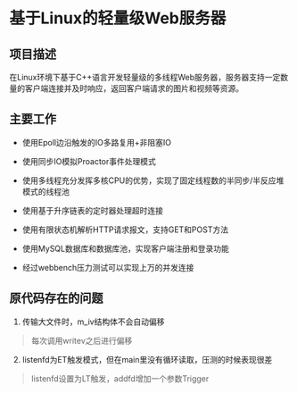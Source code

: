 # 基于Linux的轻量级Web服务器

## 项目描述
在Linux环境下基于C++语言开发轻量级的多线程Web服务器，服务器支持一定数量的客户端连接并及时响应，返回客户端请求的图片和视频等资源。

## 主要工作
* 使用Epoll边沿触发的IO多路复用+非阻塞IO

* 使用同步IO模拟Proactor事件处理模式

* 使用多线程充分发挥多核CPU的优势，实现了固定线程数的半同步/半反应堆模式的线程池

* 使用基于升序链表的定时器处理超时连接

* 使用有限状态机解析HTTP请求报文，支持GET和POST方法

* 使用MySQL数据库和数据库池，实现客户端注册和登录功能

* 经过webbench压力测试可以实现上万的并发连接

## 原代码存在的问题
1. 传输大文件时，m_iv结构体不会自动偏移

> 每次调用writev之后进行偏移

2. listenfd为ET触发模式，但在main里没有循环读取，压测的时候表现很差

> listenfd设置为LT触发，addfd增加一个参数Trigger



<!-- * 解析了HTTP的get、post请求，支持长短连接
* mime设计为单例模式
* 线程的工作分配为：
    * 主线程负责等待epoll中的事件，并把到来的事件放进任务队列，在每次循环的结束剔除超时请求和被置为删除的时间结点
    * 工作线程阻塞在条件变量的等待中，新任务到来后，某一工作线程会被唤醒，执行具体的IO操作和计算任务，如果需要继续监听，会添加到epoll中  

* 锁的使用有两处：
    * 第一处是任务队列的添加和取操作，都需要加锁，并配合条件变量，跨越了多个线程。
    * 第二处是定时器结点的添加和删除，需要加锁，主线程和工作线程都要操作定时器队列。 -->



